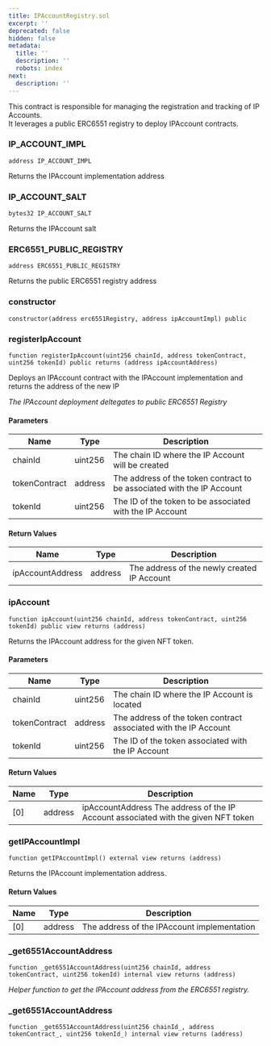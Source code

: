 ```yaml
---
title: IPAccountRegistry.sol
excerpt: ''
deprecated: false
hidden: false
metadata:
  title: ''
  description: ''
  robots: index
next:
  description: ''
---
```

This contract is responsible for managing the registration and tracking of IP Accounts.\
It leverages a public ERC6551 registry to deploy IPAccount contracts.

### IP\_ACCOUNT\_IMPL

```solidity
address IP_ACCOUNT_IMPL
```

Returns the IPAccount implementation address

### IP\_ACCOUNT\_SALT

```solidity
bytes32 IP_ACCOUNT_SALT
```

Returns the IPAccount salt

### ERC6551\_PUBLIC\_REGISTRY

```solidity
address ERC6551_PUBLIC_REGISTRY
```

Returns the public ERC6551 registry address

### constructor

```solidity
constructor(address erc6551Registry, address ipAccountImpl) public
```

### registerIpAccount

```solidity
function registerIpAccount(uint256 chainId, address tokenContract, uint256 tokenId) public returns (address ipAccountAddress)
```

Deploys an IPAccount contract with the IPAccount implementation and returns the address of the new IP

*The IPAccount deployment deltegates to public ERC6551 Registry*

#### Parameters

| Name          | Type    | Description                                                            |
| ------------- | ------- | ---------------------------------------------------------------------- |
| chainId       | uint256 | The chain ID where the IP Account will be created                      |
| tokenContract | address | The address of the token contract to be associated with the IP Account |
| tokenId       | uint256 | The ID of the token to be associated with the IP Account               |

#### Return Values

| Name             | Type    | Description                                 |
| ---------------- | ------- | ------------------------------------------- |
| ipAccountAddress | address | The address of the newly created IP Account |

### ipAccount

```solidity
function ipAccount(uint256 chainId, address tokenContract, uint256 tokenId) public view returns (address)
```

Returns the IPAccount address for the given NFT token.

#### Parameters

| Name          | Type    | Description                                                      |
| ------------- | ------- | ---------------------------------------------------------------- |
| chainId       | uint256 | The chain ID where the IP Account is located                     |
| tokenContract | address | The address of the token contract associated with the IP Account |
| tokenId       | uint256 | The ID of the token associated with the IP Account               |

#### Return Values

| Name | Type    | Description                                                                        |
| ---- | ------- | ---------------------------------------------------------------------------------- |
| \[0] | address | ipAccountAddress The address of the IP Account associated with the given NFT token |

### getIPAccountImpl

```solidity
function getIPAccountImpl() external view returns (address)
```

Returns the IPAccount implementation address.

#### Return Values

| Name | Type    | Description                                 |
| ---- | ------- | ------------------------------------------- |
| \[0] | address | The address of the IPAccount implementation |

### \_get6551AccountAddress

```solidity
function _get6551AccountAddress(uint256 chainId, address tokenContract, uint256 tokenId) internal view returns (address)
```

*Helper function to get the IPAccount address from the ERC6551 registry.*

### \_get6551AccountAddress

```solidity
function _get6551AccountAddress(uint256 chainId_, address tokenContract_, uint256 tokenId_) internal view returns (address)
```

